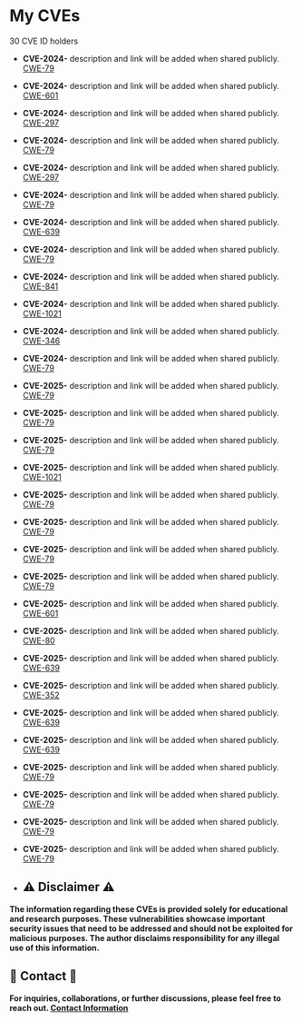 # My CVEs
30 CVE ID holders

* **CVE-2024-** description and link will be added when shared publicly. [CWE-79](https://www.cve.org)

* **CVE-2024-** description and link will be added when shared publicly. [CWE-601](https://www.cve.org)

* **CVE-2024-** description and link will be added when shared publicly. [CWE-297](https://www.cve.org)

* **CVE-2024-** description and link will be added when shared publicly. [CWE-79](https://www.cve.org)

* **CVE-2024-** description and link will be added when shared publicly. [CWE-297](https://www.cve.org)

* **CVE-2024-** description and link will be added when shared publicly. [CWE-79](https://www.cve.org)

* **CVE-2024-** description and link will be added when shared publicly. [CWE-639](https://www.cve.org)

* **CVE-2024-** description and link will be added when shared publicly. [CWE-79](https://www.cve.org)

* **CVE-2024-** description and link will be added when shared publicly. [CWE-841](https://www.cve.org)

* **CVE-2024-** description and link will be added when shared publicly. [CWE-1021](https://www.cve.org)

* **CVE-2024-**  description and link will be added when shared publicly. [CWE-346](https://www.cve.org)

* **CVE-2024-** description and link will be added when shared publicly. [CWE-79](https://www.cve.org)

* **CVE-2025-** description and link will be added when shared publicly. [CWE-79](https://www.cve.org)

* **CVE-2025-** description and link will be added when shared publicly. [CWE-79](https://www.cve.org)

* **CVE-2025-** description and link will be added when shared publicly. [CWE-79](https://www.cve.org)

* **CVE-2025-** description and link will be added when shared publicly. [CWE-1021](https://www.cve.org)

* **CVE-2025-** description and link will be added when shared publicly. [CWE-79](https://www.cve.org)

* **CVE-2025-** description and link will be added when shared publicly. [CWE-79](https://www.cve.org)

* **CVE-2025-** description and link will be added when shared publicly. [CWE-79](https://www.cve.org)

* **CVE-2025-** description and link will be added when shared publicly. [CWE-79](https://www.cve.org)

* **CVE-2025-** description and link will be added when shared publicly. [CWE-601](https://www.cve.org)

* **CVE-2025-** description and link will be added when shared publicly. [CWE-80](https://www.cve.org)

* **CVE-2025-** description and link will be added when shared publicly. [CWE-639](https://www.cve.org)

* **CVE-2025-** description and link will be added when shared publicly. [CWE-352](https://www.cve.org)

* **CVE-2025-** description and link will be added when shared publicly. [CWE-639](https://www.cve.org)

* **CVE-2025-** description and link will be added when shared publicly. [CWE-639](https://www.cve.org)

* **CVE-2025-** description and link will be added when shared publicly. [CWE-79](https://www.cve.org)

* **CVE-2025-** description and link will be added when shared publicly. [CWE-79](https://www.cve.org)

* **CVE-2025-** description and link will be added when shared publicly. [CWE-79](https://www.cve.org)

* **CVE-2025-** description and link will be added when shared publicly. [CWE-79](https://www.cve.org)

* ## :warning: Disclaimer :warning:

**The information regarding these CVEs is provided solely for educational and research purposes. These vulnerabilities showcase important security issues that need to be addressed and should not be exploited for malicious purposes. The author disclaims responsibility for any illegal use of this information.**

## :email: Contact :email:

**For inquiries, collaborations, or further discussions, please feel free to reach out. [Contact Information](mailto:aslanberat2@gmail.com)**
